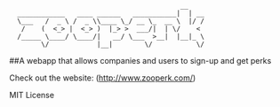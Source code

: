                                                __    
      ____________   ____ ______   ___________|  | __
      \___   /  _ \ /  _ \\____ \_/ __ \_  __ \  |/ /
       /    (  <_> |  <_> )  |_> >  ___/|  | \/    < 
      /_____ \____/ \____/|   __/ \___  >__|  |__|_ \
            \/            |__|        \/           \/

##A webapp that allows companies and users to sign-up and get perks

Check out the website:
(http://www.zooperk.com/)

MIT License